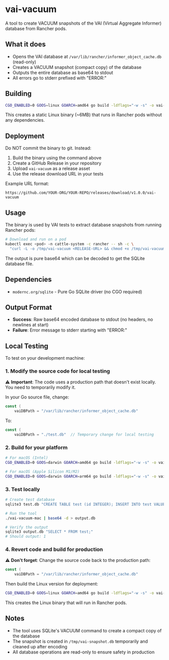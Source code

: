 # vai-vacuum

A tool to create VACUUM snapshots of the VAI (Virtual Aggregate Informer) database from Rancher pods.

## What it does

- Opens the VAI database at `/var/lib/rancher/informer_object_cache.db` (read-only)
- Creates a VACUUM snapshot (compact copy) of the database
- Outputs the entire database as base64 to stdout
- All errors go to stderr prefixed with "ERROR:"

## Building

```bash
CGO_ENABLED=0 GOOS=linux GOARCH=amd64 go build -ldflags="-w -s" -o vai-vacuum .
```

This creates a static Linux binary (~6MB) that runs in Rancher pods without any dependencies.

## Deployment

Do NOT commit the binary to git. Instead:

1. Build the binary using the command above
2. Create a GitHub Release in your repository
3. Upload `vai-vacuum` as a release asset
4. Use the release download URL in your tests

Example URL format:
```
https://github.com/YOUR-ORG/YOUR-REPO/releases/download/v1.0.0/vai-vacuum
```

## Usage

The binary is used by VAI tests to extract database snapshots from running Rancher pods:

```bash
# Download and run on a pod
kubectl exec <pod> -n cattle-system -c rancher -- sh -c \
  "curl -L -o /tmp/vai-vacuum <RELEASE-URL> && chmod +x /tmp/vai-vacuum && /tmp/vai-vacuum"
```

The output is pure base64 which can be decoded to get the SQLite database file.

## Dependencies

- `modernc.org/sqlite` - Pure Go SQLite driver (no CGO required)

## Output Format

- **Success**: Raw base64 encoded database to stdout (no headers, no newlines at start)
- **Failure**: Error message to stderr starting with "ERROR:"

## Local Testing

To test on your development machine:

### 1. Modify the source code for local testing

⚠️ **Important**: The code uses a production path that doesn't exist locally. You need to temporarily modify it.

In your Go source file, change:
```go
const (
    vaiDBPath = "/var/lib/rancher/informer_object_cache.db"
```

To:
```go
const (
    vaiDBPath = "./test.db"  // Temporary change for local testing
```

### 2. Build for your platform

```bash
# For macOS (Intel)
CGO_ENABLED=0 GOOS=darwin GOARCH=amd64 go build -ldflags="-w -s" -o vai-vacuum-mac .

# For macOS (Apple Silicon M1/M2)
CGO_ENABLED=0 GOOS=darwin GOARCH=arm64 go build -ldflags="-w -s" -o vai-vacuum-mac .
```

### 3. Test locally

```bash
# Create test database
sqlite3 test.db "CREATE TABLE test (id INTEGER); INSERT INTO test VALUES (1);"

# Run the tool
./vai-vacuum-mac | base64 -d > output.db

# Verify the output
sqlite3 output.db "SELECT * FROM test;"
# Should output: 1
```

### 4. Revert code and build for production

⚠️ **Don't forget**: Change the source code back to the production path:

```go
const (
    vaiDBPath = "/var/lib/rancher/informer_object_cache.db"
```

Then build the Linux version for deployment:

```bash
CGO_ENABLED=0 GOOS=linux GOARCH=amd64 go build -ldflags="-w -s" -o vai-vacuum .
```

This creates the Linux binary that will run in Rancher pods.

## Notes

- The tool uses SQLite's VACUUM command to create a compact copy of the database
- The snapshot is created in `/tmp/vai-snapshot.db` temporarily and cleaned up after encoding
- All database operations are read-only to ensure safety in production
